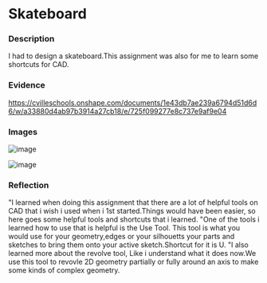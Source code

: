 # Skateboard















### Description
I had to design a skateboard.This assignment was also for me to learn some shortcuts for CAD.


### Evidence
https://cvilleschools.onshape.com/documents/1e43db7ae239a6794d51d6d6/w/a33880d4ab97b3914a27cb18/e/725f099277e8c737e9af9e04


### Images
![image](https://user-images.githubusercontent.com/71898987/138466673-a544233f-d26f-459b-80d0-d705ea38b031.png)





![image](https://user-images.githubusercontent.com/71898987/138466838-977aa579-e4c6-4f4a-8e34-8894d2395924.png)

### Reflection
"I learned when doing this assignment that there are a lot of helpful tools on CAD that i wish i used when i 1st started.Things would have been easier, so here goes some helpful tools and shortcuts that i learned.
"One of the tools i learned how to use that is helpful is the Use Tool. This tool is what you would use for your geometry,edges or your silhouetts your parts and sketches to bring them onto your active sketch.Shortcut for it is U.
"I also learned more about the revolve tool, Like i understand what it does now.We use this tool to revovle 2D geometry partially or fully around an axis to make some kinds of complex geometry.





